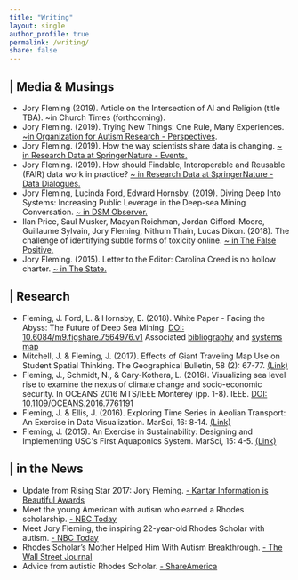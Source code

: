 ```yaml
---
title: "Writing"
layout: single
author_profile: true
permalink: /writing/
share: false
---
```

<script type='text/javascript' src='https://d1bxh8uas1mnw7.cloudfront.net/assets/embed.js'></script>
<script async src="https://badge.dimensions.ai/badge.js" charset="utf-8"></script>
## <i class="fa fa-newspaper-o"></i> | Media & Musings
<ul>
<li>Jory Fleming (2019). Article on the Intersection of AI and Religion (title TBA). ~in Church Times (forthcoming).</li>

<li>Jory Fleming. (2019). Trying New Things: One Rule, Many Experiences. <a href="https://researchautism.org/trying-new-things-one-rule-many-experiences/">~in Organization for Autism Research - Perspectives</a>.</li>

<li>Jory Fleming. (2019). How the way scientists share data is changing. <a href="https://researchdata.springernature.com/users/207005-jory-fleming/posts/43797-how-the-way-scientists-share-data-is-changing">~ in Research Data at SpringerNature - Events.</a></li>

<li>Jory Fleming. (2019). How should Findable, Interoperable and Reusable (FAIR) data work in practice? <a href="https://researchdata.springernature.com/users/207005-jory-fleming/posts/43799-how-should-findable-accessible-interoperable-and-reusable-fair-data-work-in-practice">~ in Research Data at SpringerNature - Data Dialogues.</a></li>

<li>Jory Fleming, Lucinda Ford, Edward Hornsby. (2019). Diving Deep Into Systems: Increasing Public Leverage in the Deep-sea Mining Conversation. <a href="http://dsmobserver.com/2019/01/diving-deep-into-systems-increasing-public-leverage-in-the-deep-sea-mining-conversation/">~ in DSM Observer.</a></li>

<li>Ilan Price, Saul Musker, Maayan Roichman, Jordan Gifford-Moore, Guillaume Sylvain, Jory Fleming, Nithum Thain, Lucas Dixon. (2018). The challenge of identifying subtle forms of toxicity online. <a href="https://medium.com/the-false-positive/the-challenge-of-identifying-subtle-forms-of-toxicity-online-465505b6c4c9?fbclid=IwAR1Qp-yawlShZGYFnDzgfU8q3jLE_pDrEMAMCt9-_8B0181N7AlO8TMhsDc">~ in The False Positive.</a></li>

<li>Jory Fleming. (2015). Letter to the Editor: Carolina Creed is no hollow charter. <a href="https://www.thestate.com/opinion/letters-to-the-editor/article19401645.html">~ in The State.</a></li>
</ul>

## <i class="fa fa-flask"></i> | Research
<ul>
<li> Fleming, J. Ford, L. & Hornsby, E. (2018). White Paper - Facing the Abyss: The Future of Deep Sea Mining. <a href="https://doi.org/10.6084/m9.figshare.7564976.v1">DOI: 10.6084/m9.figshare.7564976.v1</a> <span class='altmetric-embed' data-badge-type='donut' data-badge-popover="right" data-doi="10.6084/m9.figshare.7564976"></span> Associated <a href="https://doi.org/10.6084/m9.figshare.7564988.v1">bibliography</a> and <a href="https://doi.org/10.6084/m9.figshare.7564982.v1">systems map</a></li>

<li>Mitchell, J. & Fleming, J. (2017). Effects of Giant Traveling Map Use on Student Spatial Thinking. The Geographical Bulletin, 58 (2): 67-77. <a href="https://gammathetaupsilon.org/the-geographical-bulletin/2010s/volume58-2/article1.pdf">(Link)</a></li>

<li>Fleming, J., Schmidt, N., & Cary-Kothera, L. (2016). Visualizing sea level rise to examine the nexus of climate change and socio-economic security. In OCEANS 2016 MTS/IEEE Monterey (pp. 1-8). IEEE. <a href="https://doi.org/10.1109/OCEANS.2016.7761191">DOI: 10.1109/OCEANS.2016.7761191</a> <span class='altmetric-embed' data-badge-type='donut' data-badge-popover="right" data-doi="10.1109/OCEANS.2016.7761191"></span></li>

<li>Fleming, J. & Ellis, J. (2016). Exploring Time Series in Aeolian Transport: An Exercise in Data Visualization. MarSci, 16: 8-14. <a href="https://sites.google.com/site/marscijournal/journal-releases">(Link)</a></li>

<li>Fleming, J. (2015). An Exercise in Sustainability: Designing and Implementing USC's First Aquaponics System. MarSci, 15: 4-5. <a href="https://sites.google.com/site/marscijournal/journal-releases">(Link)</a></li>
</ul>

## <i class="fa fa-bullhorn"></i> | in the News
<ul>
<li> Update from Rising Star 2017: Jory Fleming. <a href="https://www.informationisbeautifulawards.com/news/320-checking-in-with-a-former-winner-jory-fleming">- Kantar Information is Beautiful Awards</a></li>

<li> Meet the young American with autism who earned a Rhodes scholarship. <a href="https://www.today.com/video/meet-the-young-american-with-autism-who-earned-a-rhodes-scholarship-1188827203630">- NBC Today</a></li>

<li>Meet Jory Fleming, the inspiring 22-year-old Rhodes Scholar with autism. <a href="https://www.today.com/news/meet-jory-fleming-inspiring-22-year-old-rhodes-scholar-autism-t106800">- NBC Today</a></li>

<li>Rhodes Scholar’s Mother Helped Him With Autism Breakthrough. <a href="https://www.wsj.com/articles/rhodes-scholars-mother-helped-him-with-autism-breakthrough-1483404375">- The Wall Street Journal</a></li>

<li>Advice from autistic Rhodes Scholar. <a href="https://share.america.gov/autistic-rhodes-scholar-says-stick-your-foot-out/">- ShareAmerica</a></li>
</ul>
